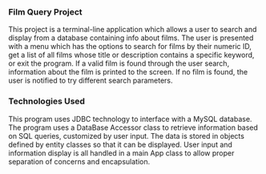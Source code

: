 ### Film Query Project
This project is a terminal-line application which allows a user to search and display from a database containing info about films. The user is presented with a menu which has the options to search for films by their numeric ID, get a list of all films whose title or description contains a specific keyword, or exit the program. If a valid film is found through the user search, information about the film is printed to the screen. If no film is found, the user is notified to try different search parameters.


### Technologies Used
This program uses JDBC technology to interface with a MySQL database. The program uses a DataBase Accessor class to retrieve information based on SQL queries, customized by user input. The data is stored in objects defined by entity classes so that it can be displayed. User input and information display is all handled in a main App class to allow proper separation of concerns and encapsulation. 
